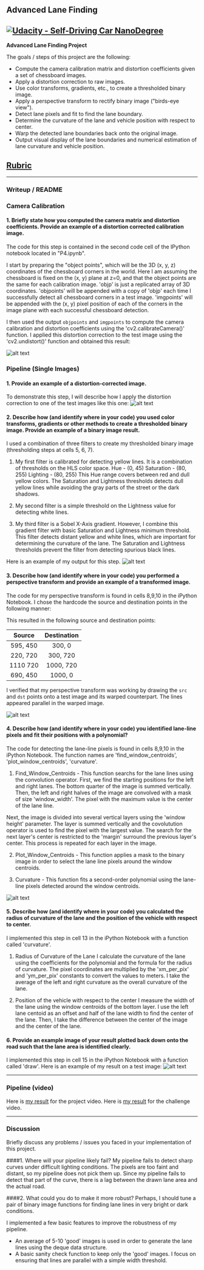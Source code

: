 ## Advanced Lane Finding
[![Udacity - Self-Driving Car NanoDegree](https://s3.amazonaws.com/udacity-sdc/github/shield-carnd.svg)](http://www.udacity.com/drive)
---

**Advanced Lane Finding Project**

The goals / steps of this project are the following:

* Compute the camera calibration matrix and distortion coefficients given a set of chessboard images.
* Apply a distortion correction to raw images.
* Use color transforms, gradients, etc., to create a thresholded binary image.
* Apply a perspective transform to rectify binary image ("birds-eye view").
* Detect lane pixels and fit to find the lane boundary.
* Determine the curvature of the lane and vehicle position with respect to center.
* Warp the detected lane boundaries back onto the original image.
* Output visual display of the lane boundaries and numerical estimation of lane curvature and vehicle position.

[//]: # (Image References)

[image1]: ./output_images/undistort_output.png "Undistorted Calibration Image"
[image2]: ./output_images/test1.png "Undistorted Road Image"
[image3]: ./output_images/binary.png "Binary Thresholded Image"
[image4]: ./output_images/warped_straight_lines.png "Warp Perspective"
[image5]: ./output_images/color_fit_lines.png "Fit Visual"
[image6]: ./output_images/output.png "Output"

## [Rubric](https://review.udacity.com/#!/rubrics/571/view)

---
### Writeup / README

### Camera Calibration

#### 1. Briefly state how you computed the camera matrix and distortion coefficients. Provide an example of a distortion corrected calibration image.

The code for this step is contained in the second code cell of the IPython notebook located in "P4.ipynb".  

I start by preparing the "object points", which will be the 3D (x, y, z) coordinates of the chessboard corners in the world.
Here I am assuming the chessboard is fixed on the (x, y) plane at z=0, and that the object points are the same for each calibration image.
'objp' is just a replicated array of 3D coordinates.
'objpoints' will be appended with a copy of 'objp' each time I successfully detect all chessboard corners in a test image.
'imgpoints' will be appended with the (x, y) pixel position of each of the corners in the image plane with each successful chessboard detection.  

I then used the output `objpoints` and `imgpoints` to compute the camera calibration and distortion coefficients using the 'cv2.calibrateCamera()' function.
I applied this distortion correction to the test image using the 'cv2.undistort()' function and obtained this result: 

![alt text][image1]

### Pipeline (Single Images)

#### 1. Provide an example of a distortion-corrected image.
To demonstrate this step, I will describe how I apply the distortion correction to one of the test images like this one:
![alt text][image2]

#### 2. Describe how (and identify where in your code) you used color transforms, gradients or other methods to create a thresholded binary image.  Provide an example of a binary image result.

I used a combination of three filters to create my thresholded binary image (thresholding steps at cells 5, 6, 7).

1) My first filter is calibrated for detecting yellow lines. It is a combination of thresholds on the HLS color space.
Hue - (0, 45)
Saturation - (80, 255)
Lighting - (80, 255)
This Hue range covers between red and dull yellow colors. 
The Saturation and Lightness thresholds detects dull yellow lines while avoiding the gray parts of the street or the dark shadows.

2) My second filter is a simple threshold on the Lightness value for detecting white lines.

3) My third filter is a Sobel X-Axis gradient. However, I combine this gradient filter with basic Saturation and Lightness minimum threshold.
This filter detects distant yellow and white lines, which are important for determining the curvature of the lane.
The Saturation and Lightness thresholds prevent the filter from detecting spurious black lines.

Here is an example of my output for this step.
![alt text][image3]

#### 3. Describe how (and identify where in your code) you performed a perspective transform and provide an example of a transformed image.

The code for my perspective transform is found in cells 8,9,10 in the iPython Notebook.
I chose the hardcode the source and destination points in the following manner:

This resulted in the following source and destination points:

| Source        | Destination   | 
|:-------------:|:-------------:| 
| 595, 450      | 300, 0        | 
| 220, 720      | 300, 720      |
| 1110 720      | 1000, 720     |
| 690, 450      | 1000, 0       |

I verified that my perspective transform was working by drawing the `src` and `dst` points onto a test image and its warped counterpart.
The lines appeared parallel in the warped image.

![alt text][image4]

#### 4. Describe how (and identify where in your code) you identified lane-line pixels and fit their positions with a polynomial?

The code for detecting the lane-line pixels is found in cells 8,9,10 in the iPython Notebook.
The function names are 'find_window_centroids', 'plot_window_centroids', 'curvature'.

1) Find_Window_Centroids - This function searchs for the lane lines using the convolution operator.
First, we find the starting positions for the left and right lanes. The bottom quarter of the image is summed vertically. 
Then, the left and right halves of the image are convolved with a mask of size 'window_width'.
The pixel with the maximum value is the center of the lane line.

Next, the image is divided into several vertical layers using the 'window height' parameter.
The layer is summed vertically and the covolutution operator is used to find the pixel with the largest value.
The search for the next layer's center is restricted to the 'margin' surround the previous layer's center.
This process is repeated for each layer in the image.

2) Plot_Window_Centroids - This function applies a mask to the binary image in order to select the lane line pixels around the window centroids.

3) Curvature - This function fits a second-order polynomial using the lane-line pixels detected around the window centroids.

![alt text][image5]

#### 5. Describe how (and identify where in your code) you calculated the radius of curvature of the lane and the position of the vehicle with respect to center.

I implemented this step in cell 13 in the iPython Notebook with a function called 'curvature'.

1. Radius of Curvature of the Lane
I calculate the curvature of the lane using the coefficients for the polynomial and the formula for the radius of curvature.
The pixel coordinates are multiplied by the 'xm_per_pix' and 'ym_per_pix' constants to convert the values to meters.
I take the average of the left and right curvature as the overall curvature of the lane.

2. Position of the vehicle with respect to the center
I measure the width of the lane using the window centroids of the bottom layer.
I use the left lane centoid as an offset and half of the lane width to find the center of the lane.
Then, I take the difference between the center of the image and the center of the lane.

#### 6. Provide an example image of your result plotted back down onto the road such that the lane area is identified clearly.

I implemented this step in cell 15 in the iPython Notebook with a function called 'draw'. 
Here is an example of my result on a test image:
![alt text][image6]

---

### Pipeline (video)

Here is [my result](./project_result.mp4) for the project video.
Here is [my result](./challenge_result.mp4) for the challenge video.

---

### Discussion
Briefly discuss any problems / issues you faced in your implementation of this project.

####1. Where will your pipeline likely fail?
My pipeline fails to detect sharp curves under difficult lighting conditions.
The pixels are too faint and distant, so my pipeline does not pick them up.
Since my pipeline fails to detect that part of the curve, there is a lag between the drawn lane area and the actual road.

####2. What could you do to make it more robust?
Perhaps, I should tune a pair of binary image functions for finding lane lines in very bright or dark conditions.

I implemented a few basic features to improve the robustness of my pipeline.
 + An average of 5-10 'good' images is used in order to generate the lane lines using the deque data structure.
 + A basic sanity check function to keep only the 'good' images. I focus on ensuring that lines are parallel with a simple width threshold.
